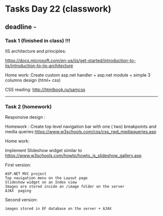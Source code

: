 # Tasks Day 22 (classwork)

## deadline -

### Task 1 (finished in class) !!!

IIS architecture and principles:

https://docs.microsoft.com/en-us/iis/get-started/introduction-to-iis/introduction-to-iis-architecture

Home work: Create custom asp.net handler + asp.net module + simple 3 columns design (html+ css)  

CSS reading: http://htmlbook.ru/samcss

-------------------------------------

### Task 2 (homework)

Responsive design :

Homework : Create top level navigation bar with one ( two)  breakpoints and media queries  https://www.w3schools.com/css/css_rwd_mediaqueries.asp

Home work:

Implement Slideshow widget  similar to https://www.w3schools.com/howto/howto_js_slideshow_gallery.asp

First version: 

    ASP.NET MVC project   
    Top navigation menu on the Layout page
    Slideshow widget on an Index view
    Images are stored inside an /image folder on the server
    AJAX  paging  

Second version:

    images stored in EF database on the server + AJAX